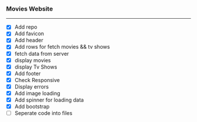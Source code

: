 ### Movies Website
----

* [x] Add repo
* [x] Add favicon
* [x] Add header
* [x] Add rows for fetch movies && tv shows
* [x] fetch data from server
* [x] display movies
* [x] display Tv Shows
* [x] Add footer
* [x] Check Responsive
* [x] Display errors
* [x] Add image loading
* [x] Add spinner for loading data
* [x] Add bootstrap
* [ ] Seperate code into files